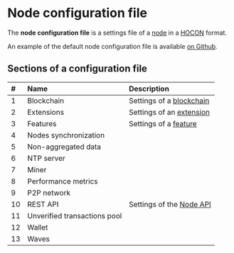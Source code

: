 # Node configuration file

The **node configuration file** is a settings file of a [node](http://confluence.wavesplatform.com/display/WDOCS/Node) in a [HOCON](https://en.wikipedia.org/wiki/HOCON) format.

An example of the default node configuration file is available [on Github](https://github.com/wavesplatform/Waves/blob/master/node/src/main/resources/application.conf).

## Sections of a configuration file

| # | Name | Description |
| :--- | :--- | :--- |
| 1 | Blockchain | Settings of a [blockchain](/blockchain/blockchain.md) |
| 2 | Extensions | Settings of an [extension](/waves-node/extensions.md) |
| 3 | Features | Settings of a [feature](/waves-node/features/feature.md) |
| 4 | Nodes synchronization | |
| 5 | Non-aggregated data | |
| 6 | NTP server | |
| 7 | Miner | |
| 8 | Performance metrics | |
| 9 | P2P network   | |
| 10 | REST API | Settings of the [Node API](/waves-node/node-api.md) |
| 11 | Unverified transactions pool | |
| 12 | Wallet | |
| 13 | Waves | |
